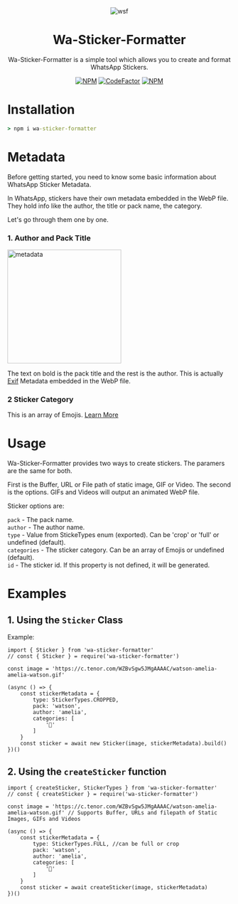 <div align=center>

<img src="https://img.icons8.com/color/96/000000/whatsapp--v5.png" alt="wsf"/>

# Wa-Sticker-Formatter

Wa-Sticker-Formatter is a simple tool which allows you to create and format WhatsApp Stickers.

[![NPM](https://img.shields.io/npm/l/wa-sticker-formatter?style=flat-square&label=License)](https://github.com/AlenSaito1/wa-sticker-formatter/blob/master/LICENSE) [![CodeFactor](https://img.shields.io/codefactor/grade/github/alensaito1/wa-sticker-formatter?style=flat-square&label=Code%20Quality)](https://www.codefactor.io/repository/github/alensaito1/wa-sticker-formatter) [![NPM](https://img.shields.io/npm/dw/wa-sticker-formatter?style=flat-square&label=Downloads)](https://npmjs.com/package/wa-sticker-formatter)


</div>

# Installation

```cmd
> npm i wa-sticker-formatter
```

# Metadata

Before getting started, you need to know some basic information about WhatsApp Sticker Metadata.

In WhatsApp, stickers have their own metadata embedded in the WebP file. They hold info like the author, the title or pack name, the category.

Let's go through them one by one.

### 1. Author and Pack Title

<a href="https://ibb.co/MhyzMwJ"><img src="https://i.ibb.co/9vmxsKd/metadata.jpg" alt="metadata" border="0" width=256></a>

The text on bold is the pack title and the rest is the author.
This is actually [Exif](https://en.wikipedia.org/wiki/Exif) Metadata embedded in the WebP file.

### 2 Sticker Category

This is an array of Emojis. [Learn More](https://github.com/WhatsApp/stickers/wiki/Tag-your-stickers-with-Emojis)

# Usage

Wa-Sticker-Formatter provides two ways to create stickers.
The paramers are the same for both.

First is the Buffer, URL or File path of static image, GIF or Video. The second is the options. GIFs and Videos will output an animated WebP file.

Sticker options are:

`pack` - The pack name.<br>
`author` - The author name.<br>
`type` - Value from StickeTypes enum (exported). Can be 'crop' or 'full' or undefined (default).<br>
`categories` - The sticker category. Can be an array of Emojis or undefined (default).<br>
`id` - The sticker id. If this property is not defined, it will be generated.<br>

# Examples

## 1. Using the `Sticker` Class

Example:

```TS
import { Sticker } from 'wa-sticker-formatter'
// const { Sticker } = require('wa-sticker-formatter')

const image = 'https://c.tenor.com/WZBvSgw5JMgAAAAC/watson-amelia-amelia-watson.gif'

(async () => {
    const stickerMetadata = {
        type: StickerTypes.CROPPED,
        pack: 'watson',
        author: 'amelia',
        categories: [
            '🌹'
        ]
    }
    const sticker = await new Sticker(image, stickerMetadata).build()
})()

```

## 2. Using the `createSticker` function

```TS
import { createSticker, StickerTypes } from 'wa-sticker-formatter'
// const { createSticker } = require('wa-sticker-formatter')

const image = 'https://c.tenor.com/WZBvSgw5JMgAAAAC/watson-amelia-amelia-watson.gif' // Supports Buffer, URLs and filepath of Static Images, GIFs and Videos

(async () => {
    const stickerMetadata = {
        type: StickerTypes.FULL, //can be full or crop
        pack: 'watson',
        author: 'amelia',
        categories: [
            '🌹'
        ]
    }
    const sticker = await createSticker(image, stickerMetadata)
})()
```
